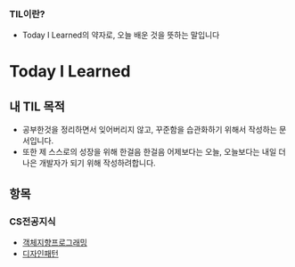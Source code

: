 ### TIL이란?
* Today I Learned의 약자로, 오늘 배운 것을 뜻하는 말입니다

# Today I Learned

## 내 TIL 목적
* 공부한것을 정리하면서 잊어버리지 않고, 꾸준함을 습관화하기 위해서 작성하는 문서입니다.
* 또한 제 스스로의 성장을 위해 한걸음 한걸음 어제보다는 오늘, 오늘보다는 내일 더 나은 개발자가 되기 위해 작성하려합니다.

## 항목
### CS전공지식
* [객체지향프로그래밍](https://github.com/jwsimhj97/TIL/blob/main/CS/CS_objectOrientedProgramming.md)
* [디자인패턴](https://github.com/jwsimhj97/TIL/blob/main/CS/CS_disignPattern.md)
